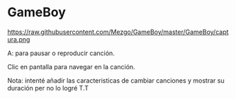 # GameBoy

https://raw.githubusercontent.com/Mezgo/GameBoy/master/GameBoy/captura.png

A: para pausar o reproducir canción.

Clic en pantalla para navegar en la canción.



Nota: intenté añadir las caracteristicas de cambiar canciones y mostrar su duración per no lo logré T.T
